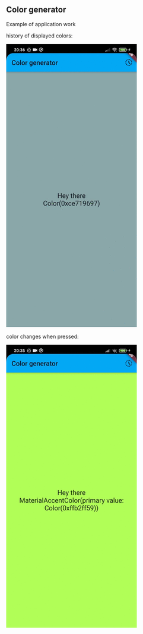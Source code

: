 
## Color generator

Example of application work


history of displayed colors:

![alt text](gif_example/history.gif "color history")

color changes when pressed:

![alt text](gif_example/tapping.gif "tapping")
